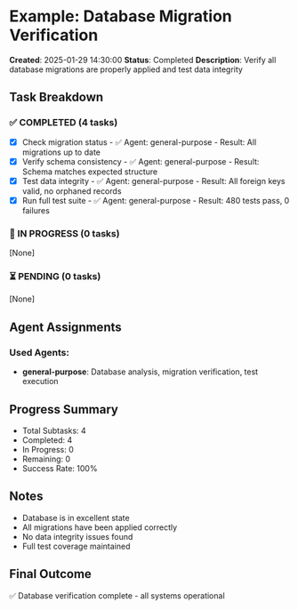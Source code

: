 # Example: Database Migration Verification

**Created**: 2025-01-29 14:30:00
**Status**: Completed
**Description**: Verify all database migrations are properly applied and test data integrity

## Task Breakdown

### ✅ COMPLETED (4 tasks)
- [x] Check migration status - ✅ Agent: general-purpose - Result: All migrations up to date
- [x] Verify schema consistency - ✅ Agent: general-purpose - Result: Schema matches expected structure
- [x] Test data integrity - ✅ Agent: general-purpose - Result: All foreign keys valid, no orphaned records
- [x] Run full test suite - ✅ Agent: general-purpose - Result: 480 tests pass, 0 failures

### 🔄 IN PROGRESS (0 tasks)  
[None]

### ⏳ PENDING (0 tasks)
[None]

## Agent Assignments

### Used Agents:
- **general-purpose**: Database analysis, migration verification, test execution

## Progress Summary
- Total Subtasks: 4
- Completed: 4
- In Progress: 0
- Remaining: 0
- Success Rate: 100%

## Notes
- Database is in excellent state
- All migrations have been applied correctly
- No data integrity issues found
- Full test coverage maintained

## Final Outcome
✅ Database verification complete - all systems operational
